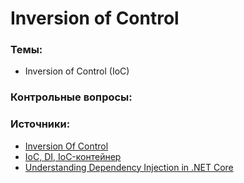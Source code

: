 # Inversion of Control

### Темы:

* Inversion of Control \(IoC\)

### Контрольные вопросы:

### Источники:

* [Inversion Of Control](http://demiazz.github.io/about-ioc/)
* [IoC, DI, IoC-контейнер](https://habr.com/ru/post/131993/)
* [Understanding Dependency Injection in .NET Core](https://auth0.com/blog/dependency-injection-in-dotnet-core/)



